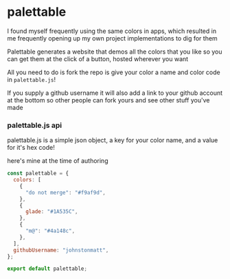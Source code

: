 # palettable

I found myself frequently using the same colors in apps, which resulted in me frequently opening up my own project implementations to dig for them

Palettable generates a website that demos all the colors that you like so you can get them at the click of a button, hosted wherever you want

All you need to do is fork the repo is give your color a name and color code in `palettable.js`!

If you supply a github username it will also add a link to your github account at the bottom so other people can fork yours and see other stuff you've made

### palettable.js api

palettable.js is a simple json object, a key for your color name, and a value for it's hex code!

here's mine at the time of authoring

```js
const palettable = {
  colors: [
    {
      "do not merge": "#f9af9d",
    },
    {
      glade: "#1A535C",
    },
    {
      "m@": "#4a148c",
    },
  ],
  githubUsername: "johnstonmatt",
};

export default palettable;
```
